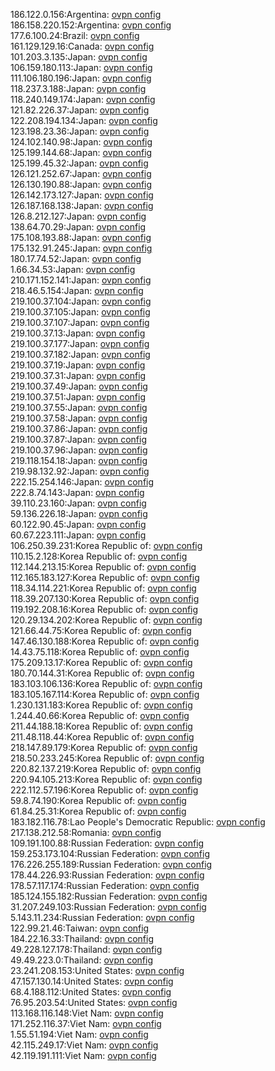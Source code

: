 186.122.0.156:Argentina: [ovpn config](vpn/186_122_0_156.ovpn)  
186.158.220.152:Argentina: [ovpn config](vpn/186_158_220_152.ovpn)  
177.6.100.24:Brazil: [ovpn config](vpn/177_6_100_24.ovpn)  
161.129.129.16:Canada: [ovpn config](vpn/161_129_129_16.ovpn)  
101.203.3.135:Japan: [ovpn config](vpn/101_203_3_135.ovpn)  
106.159.180.113:Japan: [ovpn config](vpn/106_159_180_113.ovpn)  
111.106.180.196:Japan: [ovpn config](vpn/111_106_180_196.ovpn)  
118.237.3.188:Japan: [ovpn config](vpn/118_237_3_188.ovpn)  
118.240.149.174:Japan: [ovpn config](vpn/118_240_149_174.ovpn)  
121.82.226.37:Japan: [ovpn config](vpn/121_82_226_37.ovpn)  
122.208.194.134:Japan: [ovpn config](vpn/122_208_194_134.ovpn)  
123.198.23.36:Japan: [ovpn config](vpn/123_198_23_36.ovpn)  
124.102.140.98:Japan: [ovpn config](vpn/124_102_140_98.ovpn)  
125.199.144.68:Japan: [ovpn config](vpn/125_199_144_68.ovpn)  
125.199.45.32:Japan: [ovpn config](vpn/125_199_45_32.ovpn)  
126.121.252.67:Japan: [ovpn config](vpn/126_121_252_67.ovpn)  
126.130.190.88:Japan: [ovpn config](vpn/126_130_190_88.ovpn)  
126.142.173.127:Japan: [ovpn config](vpn/126_142_173_127.ovpn)  
126.187.168.138:Japan: [ovpn config](vpn/126_187_168_138.ovpn)  
126.8.212.127:Japan: [ovpn config](vpn/126_8_212_127.ovpn)  
138.64.70.29:Japan: [ovpn config](vpn/138_64_70_29.ovpn)  
175.108.193.88:Japan: [ovpn config](vpn/175_108_193_88.ovpn)  
175.132.91.245:Japan: [ovpn config](vpn/175_132_91_245.ovpn)  
180.17.74.52:Japan: [ovpn config](vpn/180_17_74_52.ovpn)  
1.66.34.53:Japan: [ovpn config](vpn/1_66_34_53.ovpn)  
210.171.152.141:Japan: [ovpn config](vpn/210_171_152_141.ovpn)  
218.46.5.154:Japan: [ovpn config](vpn/218_46_5_154.ovpn)  
219.100.37.104:Japan: [ovpn config](vpn/219_100_37_104.ovpn)  
219.100.37.105:Japan: [ovpn config](vpn/219_100_37_105.ovpn)  
219.100.37.107:Japan: [ovpn config](vpn/219_100_37_107.ovpn)  
219.100.37.13:Japan: [ovpn config](vpn/219_100_37_13.ovpn)  
219.100.37.177:Japan: [ovpn config](vpn/219_100_37_177.ovpn)  
219.100.37.182:Japan: [ovpn config](vpn/219_100_37_182.ovpn)  
219.100.37.19:Japan: [ovpn config](vpn/219_100_37_19.ovpn)  
219.100.37.31:Japan: [ovpn config](vpn/219_100_37_31.ovpn)  
219.100.37.49:Japan: [ovpn config](vpn/219_100_37_49.ovpn)  
219.100.37.51:Japan: [ovpn config](vpn/219_100_37_51.ovpn)  
219.100.37.55:Japan: [ovpn config](vpn/219_100_37_55.ovpn)  
219.100.37.58:Japan: [ovpn config](vpn/219_100_37_58.ovpn)  
219.100.37.86:Japan: [ovpn config](vpn/219_100_37_86.ovpn)  
219.100.37.87:Japan: [ovpn config](vpn/219_100_37_87.ovpn)  
219.100.37.96:Japan: [ovpn config](vpn/219_100_37_96.ovpn)  
219.118.154.18:Japan: [ovpn config](vpn/219_118_154_18.ovpn)  
219.98.132.92:Japan: [ovpn config](vpn/219_98_132_92.ovpn)  
222.15.254.146:Japan: [ovpn config](vpn/222_15_254_146.ovpn)  
222.8.74.143:Japan: [ovpn config](vpn/222_8_74_143.ovpn)  
39.110.23.160:Japan: [ovpn config](vpn/39_110_23_160.ovpn)  
59.136.226.18:Japan: [ovpn config](vpn/59_136_226_18.ovpn)  
60.122.90.45:Japan: [ovpn config](vpn/60_122_90_45.ovpn)  
60.67.223.111:Japan: [ovpn config](vpn/60_67_223_111.ovpn)  
106.250.39.231:Korea Republic of: [ovpn config](vpn/106_250_39_231.ovpn)  
110.15.2.128:Korea Republic of: [ovpn config](vpn/110_15_2_128.ovpn)  
112.144.213.15:Korea Republic of: [ovpn config](vpn/112_144_213_15.ovpn)  
112.165.183.127:Korea Republic of: [ovpn config](vpn/112_165_183_127.ovpn)  
118.34.114.221:Korea Republic of: [ovpn config](vpn/118_34_114_221.ovpn)  
118.39.207.130:Korea Republic of: [ovpn config](vpn/118_39_207_130.ovpn)  
119.192.208.16:Korea Republic of: [ovpn config](vpn/119_192_208_16.ovpn)  
120.29.134.202:Korea Republic of: [ovpn config](vpn/120_29_134_202.ovpn)  
121.66.44.75:Korea Republic of: [ovpn config](vpn/121_66_44_75.ovpn)  
147.46.130.188:Korea Republic of: [ovpn config](vpn/147_46_130_188.ovpn)  
14.43.75.118:Korea Republic of: [ovpn config](vpn/14_43_75_118.ovpn)  
175.209.13.17:Korea Republic of: [ovpn config](vpn/175_209_13_17.ovpn)  
180.70.144.31:Korea Republic of: [ovpn config](vpn/180_70_144_31.ovpn)  
183.103.106.136:Korea Republic of: [ovpn config](vpn/183_103_106_136.ovpn)  
183.105.167.114:Korea Republic of: [ovpn config](vpn/183_105_167_114.ovpn)  
1.230.131.183:Korea Republic of: [ovpn config](vpn/1_230_131_183.ovpn)  
1.244.40.66:Korea Republic of: [ovpn config](vpn/1_244_40_66.ovpn)  
211.44.188.18:Korea Republic of: [ovpn config](vpn/211_44_188_18.ovpn)  
211.48.118.44:Korea Republic of: [ovpn config](vpn/211_48_118_44.ovpn)  
218.147.89.179:Korea Republic of: [ovpn config](vpn/218_147_89_179.ovpn)  
218.50.233.245:Korea Republic of: [ovpn config](vpn/218_50_233_245.ovpn)  
220.82.137.219:Korea Republic of: [ovpn config](vpn/220_82_137_219.ovpn)  
220.94.105.213:Korea Republic of: [ovpn config](vpn/220_94_105_213.ovpn)  
222.112.57.196:Korea Republic of: [ovpn config](vpn/222_112_57_196.ovpn)  
59.8.74.190:Korea Republic of: [ovpn config](vpn/59_8_74_190.ovpn)  
61.84.25.31:Korea Republic of: [ovpn config](vpn/61_84_25_31.ovpn)  
183.182.116.78:Lao People's Democratic Republic: [ovpn config](vpn/183_182_116_78.ovpn)  
217.138.212.58:Romania: [ovpn config](vpn/217_138_212_58.ovpn)  
109.191.100.88:Russian Federation: [ovpn config](vpn/109_191_100_88.ovpn)  
159.253.173.104:Russian Federation: [ovpn config](vpn/159_253_173_104.ovpn)  
176.226.255.189:Russian Federation: [ovpn config](vpn/176_226_255_189.ovpn)  
178.44.226.93:Russian Federation: [ovpn config](vpn/178_44_226_93.ovpn)  
178.57.117.174:Russian Federation: [ovpn config](vpn/178_57_117_174.ovpn)  
185.124.155.182:Russian Federation: [ovpn config](vpn/185_124_155_182.ovpn)  
31.207.249.103:Russian Federation: [ovpn config](vpn/31_207_249_103.ovpn)  
5.143.11.234:Russian Federation: [ovpn config](vpn/5_143_11_234.ovpn)  
122.99.21.46:Taiwan: [ovpn config](vpn/122_99_21_46.ovpn)  
184.22.16.33:Thailand: [ovpn config](vpn/184_22_16_33.ovpn)  
49.228.127.178:Thailand: [ovpn config](vpn/49_228_127_178.ovpn)  
49.49.223.0:Thailand: [ovpn config](vpn/49_49_223_0.ovpn)  
23.241.208.153:United States: [ovpn config](vpn/23_241_208_153.ovpn)  
47.157.130.14:United States: [ovpn config](vpn/47_157_130_14.ovpn)  
68.4.188.112:United States: [ovpn config](vpn/68_4_188_112.ovpn)  
76.95.203.54:United States: [ovpn config](vpn/76_95_203_54.ovpn)  
113.168.116.148:Viet Nam: [ovpn config](vpn/113_168_116_148.ovpn)  
171.252.116.37:Viet Nam: [ovpn config](vpn/171_252_116_37.ovpn)  
1.55.51.194:Viet Nam: [ovpn config](vpn/1_55_51_194.ovpn)  
42.115.249.17:Viet Nam: [ovpn config](vpn/42_115_249_17.ovpn)  
42.119.191.111:Viet Nam: [ovpn config](vpn/42_119_191_111.ovpn)  

